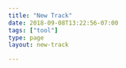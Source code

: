 ```yaml
---
title: "New Track"
date: 2018-09-08T13:22:56-07:00
tags: ["tool"]
type: page
layout: new-track

---
```

